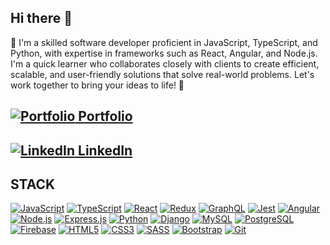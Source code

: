 ## Hi there 👋 

🌱 I'm a skilled software developer proficient in JavaScript, TypeScript, and Python, with expertise in frameworks such as React, Angular, and Node.js. I'm a quick learner who collaborates closely with clients to create efficient, scalable, and user-friendly solutions that solve real-world problems. Let's work together to bring your ideas to life! 🔭

## [![Portfolio](https://img.icons8.com/color/18/000000/domain.png) Portfolio](https://salvadormartin3z.netlify.app/)

## [![LinkedIn](https://img.icons8.com/color/18/000000/linkedin.png) LinkedIn](https://www.linkedin.com/in/salvadormtz/)

## STACK

<a href="https://developer.mozilla.org/en-US/docs/Web/JavaScript" target="_blank"><img src="https://img.icons8.com/color/48/000000/javascript.png" alt="JavaScript"></a>
<a href="https://www.typescriptlang.org/" target="_blank"><img src="https://img.icons8.com/color/48/000000/typescript.png" alt="TypeScript"></a>
<a href="https://react.dev/" target="_blank"><img src="https://img.icons8.com/officel/48/react.png" alt="React"></a>
<a href="https://redux.js.org/" target="_blank"><img src="https://img.icons8.com/color/48/000000/redux.png" alt="Redux"></a>
<a href="https://graphql.org/" target="_blank"><img src="https://img.icons8.com/color/48/000000/graphql.png" alt="GraphQL"></a>
<a href="https://jestjs.io/" target="_blank"><img src="https://img.icons8.com/color/48/000000/external-tal-revivo-color-tal-revivo/24/external-jest-can-collect-code-coverage-information-from-entire-projects-logo-color-tal-revivo.png" alt="Jest"></a>
<a href="https://angular.io/" target="_blank"><img src="https://img.icons8.com/color/48/000000/angularjs.png" alt="Angular"></a>
<a href="https://nodejs.org/" target="_blank"><img src="https://img.icons8.com/color/48/000000/nodejs.png" alt="Node.js"></a>
<a href="https://expressjs.com/" target="_blank"><img src="https://img.icons8.com/ios/48/express-js.png" alt="Express.js"></a>
<a href="https://www.python.org/" target="_blank"><img src="https://img.icons8.com/color/48/000000/python.png" alt="Python"></a>
<a href="https://www.djangoproject.com/" target="_blank"><img src="https://img.icons8.com/color/48/000000/django.png" alt="Django"></a>
<a href="https://www.mysql.com/" target="_blank"><img src="https://img.icons8.com/color/48/000000/mysql-logo.png" alt="MySQL"></a>
<a href="https://www.postgresql.org/" target="_blank"><img src="https://img.icons8.com/color/48/000000/postgreesql.png" alt="PostgreSQL"></a>
<a href="https://firebase.google.com/" target="_blank"><img src="https://img.icons8.com/color/48/000000/firebase.png" alt="Firebase"></a>
<a href="https://developer.mozilla.org/en-US/docs/Web/Guide/HTML/HTML5" target="_blank"><img src="https://img.icons8.com/color/48/000000/html-5.png" alt="HTML5"></a>
<a href="https://developer.mozilla.org/en-US/docs/Web/CSS" target="_blank"><img src="https://img.icons8.com/color/48/000000/css3.png" alt="CSS3"></a>
<a href="https://sass-lang.com/" target="_blank"><img src="https://img.icons8.com/color/48/000000/sass.png" alt="SASS"></a>
<a href="https://getbootstrap.com/" target="_blank"><img src="https://img.icons8.com/color/48/000000/bootstrap.png" alt="Bootstrap"></a>
<a href="https://git-scm.com/" target="_blank"><img src="https://img.icons8.com/color/48/000000/git.png" alt="Git"></a>
